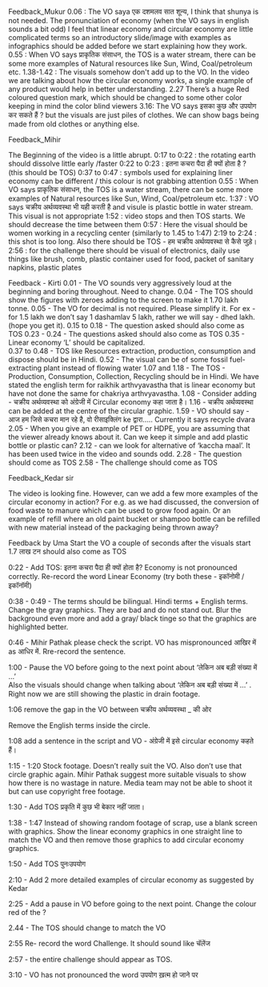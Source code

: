 Feedback_Mukur
0.06 : The VO saya एक दशमलव सात शून्य, I think that shunya is not needed.
The pronunciation of economy (when the VO says in english sounds a bit odd)
I feel that linear economy and circular economy are little complicated terms so an introductory slide/image with examples as infographics should be added before we start explaining how they work.
0.55 : When VO says प्राकृतिक संसाधन, the TOS is a water stream, there can be some more examples of Natural resources like Sun, Wind, Coal/petroleum etc.
1.38-1.42 : The visuals somehow don't add up to the VO. In the video we are talking about how the circular economy works, a single example of any product would help in better understanding. 
2.27 There’s a huge Red coloured question mark, which should be changed to some other color keeping in mind the color blind viewers
3.16: The VO says इसका कुछ और उपयोग कर सकते हैं ? but the visuals are just piles of clothes. We can show bags being made from old clothes or anything else.




Feedback_Mihir 

The Beginning of the video is a little abrupt. 
0:17 to 0:22 : the rotating earth should dissolve little early /faster 
0:22 to 0:23 : इतना कचरा पैदा ही क्यों होता है ? (this should be TOS)
0:37 to 0:47 : symbols used for explaining liner economy can be different / this colour is not grabbing attention 
0.55 : When VO says प्राकृतिक संसाधन, the TOS is a water stream, there can be some more examples of Natural resources like Sun, Wind, Coal/petroleum etc.
1:37 : VO says चक्रीय अर्थव्यवस्था भी यही करती है and visule is plastic bottle in water stream. This visual is not appropriate 
1:52 : video stops and then TOS starts. We should decrease the time between them
0:57 : Here the visual should be women working in a recycling center (similarly to 1.45 to 1:47)
2:19 to 2:24 : this shot is too long. Also there should be TOS - हम चक्रीय अर्थव्यवस्था से कैसे जुड़े। 
2:56 : for the challenge there should be visual of electronics, daily use things like brush, comb, plastic container used for food, packet of sanitary napkins, plastic plates 





Feedback - Kirti
0.01 - The VO sounds very aggressively loud at the beginning and boring throughout. Need to change.
0.04 - The TOS should show the figures with zeroes adding to the screen to make it 1.70 lakh tonne. 
0.05 - The VO for decimal is not required. Please simplify it. For ex - for 1.5 lakh we don’t say 1 dashamlav 5 lakh, rather we will say - dhed lakh. (hope you get it).
0.15 to 0.18 - The question asked should also come as TOS
0.23 - 0.24 - The questions asked should also come as TOS
0.35 - Linear economy ‘L’ should be capitalized.  
0.37 to 0.48 - TOS like Resources extraction, production, consumption and dispose should be in Hindi. 
0.52 - The visual can be of some fossil fuel-extracting plant instead of flowing water
1.07 and 1.18 - The TOS - Production, Consumption, Collection, Recycling should be in Hindi. 
We have stated the english term for raikhik arthvyavastha that is linear economy but have not done the same for chakriya arthvyavastha. 
1.08 - Consider adding - चक्रीय अर्थव्यवस्था को अंग्रेजी में Circular economy कहा जाता है। 
1.16 - चक्रीय अर्थव्यवस्था can be added at the centre of the circular graphic. 
 1.59 - VO should say - आज हम जिसे कचरा मान रहे है, वो रीसाइक्लिंग ke द्वारा….. Currently it says recycle dvara
 2.05 - When you give an example of PET or HDPE, you are assuming that the viewer already knows about it. Can we keep it simple and add plastic bottle or plastic can?
2.12 - can we look for alternative of ‘kaccha maal’. It has been used twice in the video and sounds odd. 
2.28 - The question should come as TOS
2.58 - The challenge should come as TOS

Feedback_Kedar sir

The video is looking fine. However, can we add a few more examples of the circular economy in action? For e.g. as we had discussed, the conversion of food waste to manure which can be used to grow food again. Or an example of refill where an old paint bucket or shampoo bottle can be refilled with new material instead of the packaging being thrown away?


Feedback by Uma 
Start the VO a couple of seconds after the visuals start
1.7 लाख टन should also come as TOS

0:22 - 	Add TOS: इतना कचरा पैदा ही क्यों होता है? 
Economy is not pronounced correctly. Re-record the word Linear Economy (try both these - इकॉनोमी / इकॉनॉमी)    

0:38 - 0:49 - 	The terms should be bilingual. Hindi terms + English terms. 
                     	Change the gray graphics. They are bad and do not stand out. 
                     	Blur the background even more and add a gray/ black tinge so that the graphics are highlighted better.  

0:46 - 	Mihir Pathak please check the script. VO has mispronounced आखिर में as आधिर में. Rre-record the sentence. 

1:00 - 	Pause the VO before going to the next point about ‘लेकिन अब बड़ी संख्या में …’    
Also the visuals should change when talking about ‘लेकिन अब बड़ी संख्या में …’ . Right now we are still showing the plastic in drain footage. 

1:06 remove the gap in the VO between चक्रीय अर्थव्यवस्था _ की ओर 

Remove the English terms inside the circle. 

1:08 add a sentence in the script and VO - अंग्रेजी में इसे circular economy कहते हैं। 

1:15 - 1:20 Stock footage. Doesn’t really suit the VO. Also don’t use that circle graphic again. Mihir Pathak suggest more suitable visuals to show how there is no wastage in nature. Media team may not be able to shoot it but can use copyright free footage. 

1:30 - Add TOS प्रकृति में कुछ भी बेकार नहीं जाता। 

1:38 - 1:47 Instead of showing random footage of scrap, use a blank screen with graphics. Show the linear economy graphics in one straight line to match the VO and then remove those graphics to add circular economy graphics. 

1:50 - Add TOS पुनःउपयोग 

2:10 - Add 2 more detailed examples of circular economy as suggested by Kedar 

2:25 - Add a pause in VO before going to the next point. Change the colour red of the ? 

2.44 - The TOS should change to match the VO

2:55 Re- record the word Challenge. It should sound like चॅलेंज 

2:57 - the entire challenge should appear as TOS.  

3:10 - VO has not pronounced the word उपयोग ख़त्म हो जाने पर 
